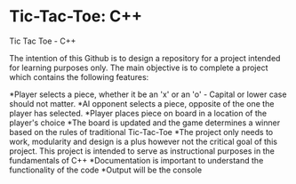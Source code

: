 Tic-Tac-Toe: C++
===============

Tic Tac Toe - C++

The intention of this Github is to design a repository for a project intended for learning purposes only. The main objective is to complete a project which contains the following features:

*Player selects a piece, whether it be an 'x' or an 'o' - Capital or lower case should not matter.
*AI opponent selects a piece, opposite of the one the player has selected.
*Player places piece on board in a location of the player's choice
*The board is updated and the game determines a winner based on the rules of traditional Tic-Tac-Toe
*The project only needs to work, modularity and design is a plus however not the critical goal of this project. This project is intended to serve as instructional purposes in the fundamentals of C++
*Documentation is important to understand the functionality of the code
*Output will be the console


